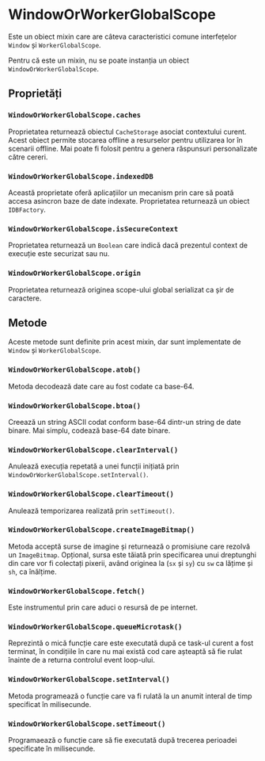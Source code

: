 # WindowOrWorkerGlobalScope

Este un obiect mixin care are câteva caracteristici comune interfețelor `Window` și `WorkerGlobalScope`.

Pentru că este un mixin, nu se poate instanția un obiect `WindowOrWorkerGlobalScope`.

## Proprietăți

### `WindowOrWorkerGlobalScope.caches`

Proprietatea returnează obiectul `CacheStorage` asociat contextului curent. Acest obiect permite stocarea offline a resurselor pentru utilizarea lor în scenarii offline. Mai poate fi folosit pentru a genera răspunsuri personalizate către cereri.

### `WindowOrWorkerGlobalScope.indexedDB`

Această proprietate oferă aplicațiilor un mecanism prin care să poată accesa asincron baze de date indexate. Proprietatea returnează un obiect `IDBFactory`.

### `WindowOrWorkerGlobalScope.isSecureContext`

Proprietatea returnează un `Boolean` care indică dacă prezentul context de execuție este securizat sau nu.

### `WindowOrWorkerGlobalScope.origin`

Proprietatea returnează originea scope-ului global serializat ca șir de caractere.

## Metode

Aceste metode sunt definite prin acest mixin, dar sunt implementate de `Window` și `WorkerGlobalScope`.

### `WindowOrWorkerGlobalScope.atob()`

Metoda decodează date care au fost codate ca base-64.

### `WindowOrWorkerGlobalScope.btoa()`

Creează un string ASCII codat conform base-64 dintr-un string de date binare. Mai simplu, codează base-64 date binare.

### `WindowOrWorkerGlobalScope.clearInterval()`

Anulează execuția repetată a unei funcții inițiată prin `WindowOrWorkerGlobalScope.setInterval()`.

### `WindowOrWorkerGlobalScope.clearTimeout()`

Anulează temporizarea realizată prin `setTimeout()`.

### `WindowOrWorkerGlobalScope.createImageBitmap()`

Metoda acceptă surse de imagine și returnează o promisiune care rezolvă un `ImageBitmap`. Opțional, sursa este tăiată prin specificarea unui dreptunghi din care vor fi colectați pixerii, având originea la (`sx` și `sy`) cu `sw` ca lățime și `sh`, ca înălțime.

### `WindowOrWorkerGlobalScope.fetch()`

Este instrumentul prin care aduci o resursă de pe internet.

### `WindowOrWorkerGlobalScope.queueMicrotask()`

Reprezintă o mică funcție care este executată după ce task-ul curent a fost terminat, în condițiile în care nu mai există cod care așteaptă să fie rulat înainte de a returna controlul event loop-ului.

### `WindowOrWorkerGlobalScope.setInterval()`

Metoda programează o funcție care va fi rulată la un anumit interal de timp specificat în milisecunde.

### `WindowOrWorkerGlobalScope.setTimeout()`

Programaează o funcție care să fie executată după trecerea perioadei specificate în milisecunde.
